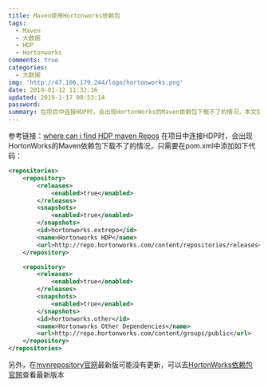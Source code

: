 ```yaml
---
title: Maven使用Hortonworks依赖包
tags:
  - Maven
  - 大数据
  - HDP
  - Hortonworks
comments: true
categories:
  - 大数据
img: 'http://47.106.179.244/logo/hortonworks.png'
date: 2019-01-12 11:32:16
updated: 2019-1-17 08:53:14
password:
summary: 在项目中连接HDP时，会出现HortonWorks的Maven依赖包下载不了的情况，本文提供解决方案。
---
```

参考链接：[where can i find HDP maven Repos](https://community.hortonworks.com/questions/74655/where-can-i-find-hdp-maven-repos.html)
在项目中连接HDP时，会出现HortonWorks的Maven依赖包下载不了的情况，只需要在pom.xml中添加如下代码：
```xml
<repositories>
    <repository>
        <releases>
            <enabled>true</enabled>
        </releases>
        <snapshots>
            <enabled>true</enabled>
        </snapshots>
        <id>hortonworks.extrepo</id>
        <name>Hortonworks HDP</name>
        <url>http://repo.hortonworks.com/content/repositories/releases</url>
    </repository>

    <repository>
        <releases>
            <enabled>true</enabled>
        </releases>
        <snapshots>
            <enabled>true</enabled>
        </snapshots>
        <id>hortonworks.other</id>
        <name>Hortonworks Other Dependencies</name>
        <url>http://repo.hortonworks.com/content/groups/public</url>
    </repository>
</repositories>
```
另外，在[mvnrepository官网](https://mvnrepository.com)最新版可能没有更新，可以去[HortonWorks依赖包官网](http://repo.hortonworks.com/content/repositories/releases)查看最新版本